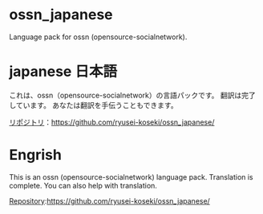 # ossn_japanese
Language pack for ossn (opensource-socialnetwork).

# japanese 日本語
これは、ossn（opensource-socialnetwork）の言語パックです。
翻訳は完了しています。
あなたは翻訳を手伝うこともできます。

[リポジトリ](https://github.com/ryusei-koseki/ossn_japanese/)：https://github.com/ryusei-koseki/ossn_japanese/

# Engrish
This is an ossn (opensource-socialnetwork) language pack.
Translation is complete.
You can also help with translation.

[Repository](https://github.com/ryusei-koseki/ossn_japanese/):https://github.com/ryusei-koseki/ossn_japanese/
